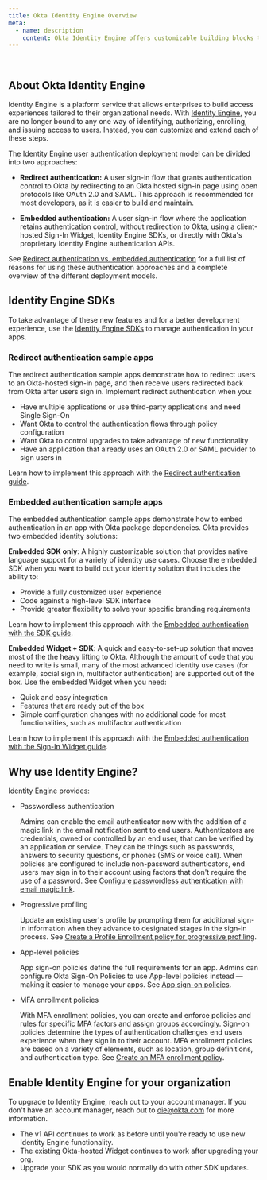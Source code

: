 ```yaml
---
title: Okta Identity Engine Overview
meta:
  - name: description
    content: Okta Identity Engine offers customizable building blocks that can support dynamic, app-based user journeys. Find out more about Identity Engine, why you would use it, and how to upgrade your org.
---
```

<ApiLifecycle access="ie" /><br>
<ApiLifecycle access="Limited GA" />

## About Okta Identity Engine

Identity Engine is a platform service that allows enterprises to build access experiences tailored to their organizational needs. With [Identity Engine](https://help.okta.com/en/oie/okta_help_CSH.htm#ext-get-started-oie), you are no longer bound to any one way of identifying, authorizing, enrolling, and issuing access to users. Instead, you can customize and extend each of these steps.

The Identity Engine user authentication deployment model can be divided into two approaches:

* **Redirect authentication:** A user sign-in flow that grants authentication control to Okta by redirecting to an Okta hosted sign-in page using open protocols like OAuth 2.0 and SAML. This approach is recommended for most developers, as it is easier to build and maintain.

* **Embedded authentication:** A user sign-in flow where the application retains authentication control, without redirection to Okta, using a client-hosted Sign-In Widget, Identity Engine SDKs, or directly with Okta's proprietary Identity Engine authentication APIs.

See [Redirect authentication vs. embedded authentication](/docs/concepts/redirect-vs-embedded/) for a full list of reasons for using these authentication approaches and a complete overview of the different deployment models.

## Identity Engine SDKs

To take advantage of these new features and for a better development experience, use the [Identity Engine SDKs](https://developer.okta.com/code/oie/) to manage authentication in your apps.

### Redirect authentication sample apps

The redirect authentication sample apps demonstrate how to redirect users to an Okta-hosted sign-in page, and then receive users redirected back from Okta after users sign in. Implement redirect authentication when you:

* Have multiple applications or use third-party applications and need Single Sign-On
* Want Okta to control the authentication flows through policy configuration
* Want Okta to control upgrades to take advantage of new functionality
* Have an application that already uses an OAuth 2.0 or SAML provider to sign users in

Learn how to implement this approach with the [Redirect authentication guide](/docs/guides/sampleapp-oie-redirectauth/).

### Embedded authentication sample apps

The embedded authentication sample apps demonstrate how to embed authentication in an app with Okta package dependencies. Okta provides two embedded identity solutions:

**Embedded SDK only**: A highly customizable solution that provides native language support for a variety of identity use cases. Choose the embedded SDK when you want to build out your identity solution that includes the ability to:

* Provide a fully customized user experience
* Code against a high-level SDK interface
* Provide greater flexibility to solve your specific branding requirements

Learn how to implement this approach with the [Embedded authentication with the SDK guide](/docs/guides/oie-embedded-sdk-overview/).

**Embedded Widget + SDK**: A quick and easy-to-set-up solution that moves most of the the heavy lifting to Okta. Although the amount of code that you need to write is small, many of the most advanced identity use cases (for example, social sign in, multifactor authentication) are supported out of the box. Use the embedded Widget when you need:

* Quick and easy integration
* Features that are ready out of the box
* Simple configuration changes with no additional code for most functionalities, such as multifactor authentication

Learn how to implement this approach with the [Embedded authentication with the Sign-In Widget guide](/docs/guides/oie-embedded-widget-overview/).

## Why use Identity Engine?

Identity Engine provides:

* Passwordless authentication

    Admins can enable the email authenticator now with the addition of a magic link in the email notification sent to end users. Authenticators are credentials, owned or controlled by an end user, that can be verified by an application or service. They can be things such as passwords, answers to security questions, or phones (SMS or voice call). When policies are configured to include non-password authenticators, end users may sign in to their account using factors that don't require the use of a password. See [Configure passwordless authentication with email magic link](https://help.okta.com/en/oie/okta_help_CSH.htm#ext-passwordless-auth).

* Progressive profiling

  Update an existing user's profile by prompting them for additional sign-in information when they advance to designated stages in the sign-in process. See [Create a Profile Enrollment policy for progressive profiling](https://help.okta.com/en/oie/okta_help_CSH.htm#ext-create-profile-enrollment).

* App-level policies

  App sign-on policies define the full requirements for an app. Admins can configure Okta Sign-On Policies to use App-level policies instead &mdash; making it easier to manage your apps. See [App sign-on policies](https://help.okta.com/en/oie/okta_help_CSH.htm#ext-about-asop).

* MFA enrollment policies

  With MFA enrollment policies, you can create and enforce policies and rules for specific MFA factors and assign groups accordingly. Sign-on policies determine the types of authentication challenges end users experience when they sign in to their account. MFA enrollment policies are based on a variety of elements, such as location, group definitions, and authentication type. See [Create an MFA enrollment policy](https://help.okta.com/en/oie/okta_help_CSH.htm#ext-create-mfa-policy).

## Enable Identity Engine for your organization

To upgrade to Identity Engine, reach out to your account manager. If you don't have an account manager, reach out to oie@okta.com for more information.

* The v1 API continues to work as before until you're ready to use new Identity Engine functionality.
* The existing Okta-hosted Widget continues to work after upgrading your org.
* Upgrade your SDK as you would normally do with other SDK updates.
